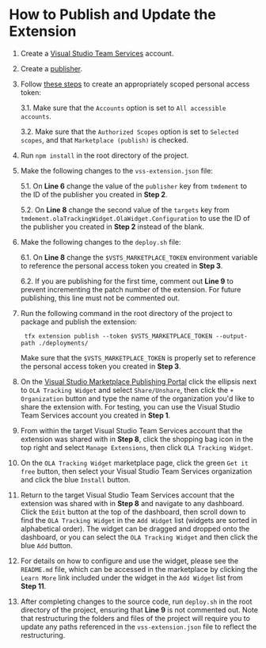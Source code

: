# How to Publish and Update the Extension

1. Create a [Visual Studio Team Services](https://visualstudio.microsoft.com/team-services) account.

2. Create a [publisher](https://docs.microsoft.com/en-us/vsts/extend/publish/overview?view=vsts#create-a-publisher).

3. Follow [these steps](https://docs.microsoft.com/en-us/vsts/extend/publish/command-line?view=vsts) to create an appropriately scoped personal access token:

    3.1. Make sure that the `Accounts` option is set to `All accessible accounts`.

    3.2. Make sure that the `Authorized Scopes` option is set to `Selected scopes`, and that `Marketplace (publish)` is checked.

4. Run `npm install` in the root directory of the project.

5. Make the following changes to the `vss-extension.json` file:

    5.1. On **Line 6** change the value of the `publisher` key from `tmdement` to the ID of the publisher you created in **Step 2**.

    5.2. On **Line 8** change the second value of the `targets` key from `tmdement.olaTrackingWidget.OlaWidget.Configuration` to use the ID of the publisher you created in **Step 2** instead of the blank.

6. Make the following changes to the `deploy.sh` file:

    6.1. On **Line 8** change the `$VSTS_MARKETPLACE_TOKEN` environment variable to reference the personal access token you created in **Step 3**.

    6.2. If you are publishing for the first time, comment out **Line 9** to prevent incrementing the patch number of the extension. For future publishing, this line must not be commented out.

7. Run the following command in the root directory of the project to package and publish the extension:

        tfx extension publish --token $VSTS_MARKETPLACE_TOKEN --output-path ./deployments/

    Make sure that the `$VSTS_MARKETPLACE_TOKEN` is properly set to reference the personal access token you created in **Step 3**.

8. On the [Visual Studio Marketplace Publishing Portal](http://aka.ms/vsmarketplace-manage) click the ellipsis next to `OLA Tracking Widget` and select `Share/Unshare`, then click the `+ Organization` button and type the name of the organization you'd like to share the extension with. For testing, you can use the Visual Studio Team Services account you created in **Step 1**.

9. From within the target Visual Studio Team Services account that the extension was shared with in **Step 8**, click the shopping bag icon in the top right and select `Manage Extensions`, then click `OLA Tracking Widget`.

10. On the `OLA Tracking Widget` marketplace page, click the green `Get it free` button, then select your Visual Studio Team Services organization and click the blue `Install` button.

11. Return to the target Visual Studio Team Services account that the extension was shared with in **Step 8** and navigate to any dashboard. Click the `Edit` button at the top of the dashboard, then scroll down to find the `OLA Tracking Widget` in the `Add Widget` list (widgets are sorted in alphabetical order). The widget can be dragged and dropped onto the dashboard, or you can select the `OLA Tracking Widget` and then click the blue `Add` button.

12. For details on how to configure and use the widget, please see the `README.md` file, which can be accessed in the marketplace by clicking the `Learn More` link included under the widget in the `Add Widget` list from **Step 11**.

13. After completing changes to the source code, run `deploy.sh` in the root directory of the project, ensuring that **Line 9** is not commented out. Note that restructuring the folders and files of the project will require you to update any paths referenced in the `vss-extension.json` file to reflect the restructuring.